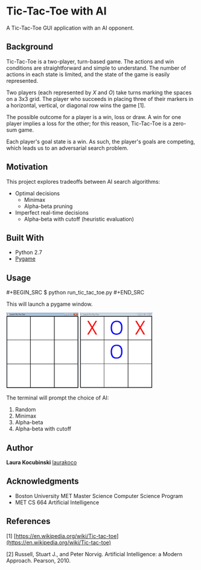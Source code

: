 # Tic-Tac-Toe with AI

A Tic-Tac-Toe GUI application with an AI opponent.

## Background

Tic-Tac-Toe is a two-player, turn-based game. The actions and win conditions are straightforward and simple to understand. The number of actions in each state is limited, and the state of the game is easily represented.

Two players (each represented by *X* and *O*) take turns marking the spaces on a 3x3 grid. The player who succeeds in placing three of their markers in a horizontal, vertical, or diagonal row wins the game [1].

The possible outcome for a player is a win, loss or draw. A win for one player implies a loss for the other; for this reason, Tic-Tac-Toe is a zero-sum game. 

Each player's goal state is a win. As such, the player's goals are competing, which leads us to an adversarial search problem.  

## Motivation

This project explores tradeoffs between AI search algorithms:
* Optimal decisions
	* Minimax
	* Alpha-beta pruning
* Imperfect real-time decisions
	* Alpha-beta with cutoff (heuristic evaluation)
 
## Built With

* Python 2.7
* [Pygame](https://www.pygame.org/)

## Usage

#+BEGIN_SRC
$ python run_tic_tac_toe.py
#+END_SRC

This will launch a pygame window.

<img src="images/Board_1.png" height="200"> <img src="images/Board_2.png" height="200">

The terminal will prompt the choice of AI:

1. Random
2. Minimax
3. Alpha-beta
4. Alpha-beta with cutoff

## Author

**Laura Kocubinski** [laurakoco](https://github.com/laurakoco)

## Acknowledgments

* Boston University MET Master Science Computer Science Program
* MET CS 664 Artificial Intelligence

## References

[1] [https://en.wikipedia.org/wiki/Tic-tac-toe](https://en.wikipedia.org/wiki/Tic-tac-toe)

[2] Russell, Stuart J., and Peter Norvig. Artificial Intelligence: a Modern Approach. Pearson, 2010.
